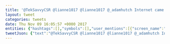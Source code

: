 ```yaml
---
title: '@TekSavvyCSR @lianne1017 @lianne1017 @_adamhutch Internet came back on this morning. You guys rock!'
layout: tweet
categories: tweets
date: Thu Nov 09 16:05:57 +0000 2017
entities: {"hashtags":[],"symbols":[],"user_mentions":[{"screen_name":"TekSavvyCSR","name":"TekSavvy Assistance","id":420670896,"id_str":"420670896","indices":[0,12]},{"screen_name":"lianne1017","name":"Lianne","id":104571946,"id_str":"104571946","indices":[13,24]},{"screen_name":"lianne1017","name":"Lianne","id":104571946,"id_str":"104571946","indices":[25,36]},{"screen_name":"_adamhutch","name":"Adam Hutch","id":253523855,"id_str":"253523855","indices":[37,48]}],"urls":[]}
tweetJson: {"text":"@TekSavvyCSR @lianne1017 @lianne1017 @_adamhutch Internet came back on this morning. You guys rock!"}
---
```

